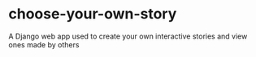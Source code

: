 # choose-your-own-story
A Django web app used to create your own interactive stories and view ones made by others
